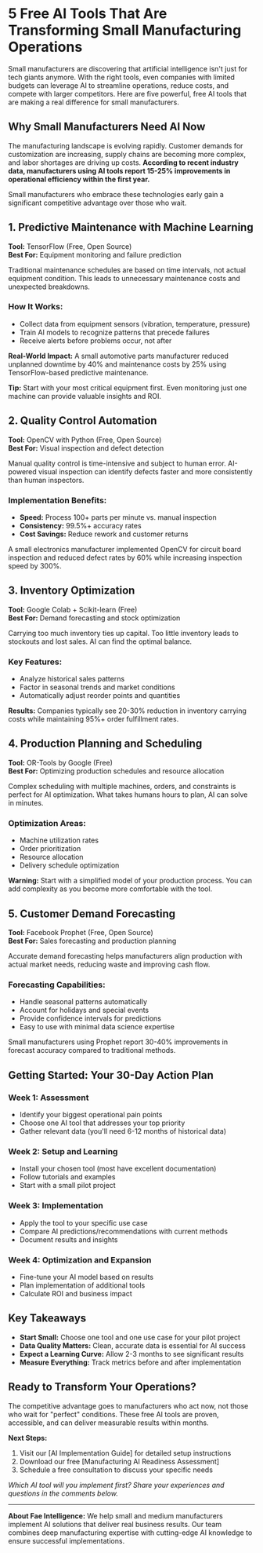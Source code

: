 # 5 Free AI Tools That Are Transforming Small Manufacturing Operations

Small manufacturers are discovering that artificial intelligence isn't just for tech giants anymore. With the right tools, even companies with limited budgets can leverage AI to streamline operations, reduce costs, and compete with larger competitors. Here are five powerful, free AI tools that are making a real difference for small manufacturers.

## Why Small Manufacturers Need AI Now

The manufacturing landscape is evolving rapidly. Customer demands for customization are increasing, supply chains are becoming more complex, and labor shortages are driving up costs. **According to recent industry data, manufacturers using AI tools report 15-25% improvements in operational efficiency within the first year.**

Small manufacturers who embrace these technologies early gain a significant competitive advantage over those who wait.

## 1. Predictive Maintenance with Machine Learning

**Tool:** TensorFlow (Free, Open Source)  
**Best For:** Equipment monitoring and failure prediction

Traditional maintenance schedules are based on time intervals, not actual equipment condition. This leads to unnecessary maintenance costs and unexpected breakdowns.

### How It Works:
* Collect data from equipment sensors (vibration, temperature, pressure)
* Train AI models to recognize patterns that precede failures
* Receive alerts before problems occur, not after

**Real-World Impact:** A small automotive parts manufacturer reduced unplanned downtime by 40% and maintenance costs by 25% using TensorFlow-based predictive maintenance.

**Tip:** Start with your most critical equipment first. Even monitoring just one machine can provide valuable insights and ROI.

## 2. Quality Control Automation

**Tool:** OpenCV with Python (Free, Open Source)  
**Best For:** Visual inspection and defect detection

Manual quality control is time-intensive and subject to human error. AI-powered visual inspection can identify defects faster and more consistently than human inspectors.

### Implementation Benefits:
* **Speed:** Process 100+ parts per minute vs. manual inspection
* **Consistency:** 99.5%+ accuracy rates
* **Cost Savings:** Reduce rework and customer returns

A small electronics manufacturer implemented OpenCV for circuit board inspection and reduced defect rates by 60% while increasing inspection speed by 300%.

## 3. Inventory Optimization

**Tool:** Google Colab + Scikit-learn (Free)  
**Best For:** Demand forecasting and stock optimization

Carrying too much inventory ties up capital. Too little inventory leads to stockouts and lost sales. AI can find the optimal balance.

### Key Features:
* Analyze historical sales patterns
* Factor in seasonal trends and market conditions
* Automatically adjust reorder points and quantities

**Results:** Companies typically see 20-30% reduction in inventory carrying costs while maintaining 95%+ order fulfillment rates.

## 4. Production Planning and Scheduling

**Tool:** OR-Tools by Google (Free)  
**Best For:** Optimizing production schedules and resource allocation

Complex scheduling with multiple machines, orders, and constraints is perfect for AI optimization. What takes humans hours to plan, AI can solve in minutes.

### Optimization Areas:
* Machine utilization rates
* Order prioritization
* Resource allocation
* Delivery schedule optimization

**Warning:** Start with a simplified model of your production process. You can add complexity as you become more comfortable with the tool.

## 5. Customer Demand Forecasting

**Tool:** Facebook Prophet (Free, Open Source)  
**Best For:** Sales forecasting and production planning

Accurate demand forecasting helps manufacturers align production with actual market needs, reducing waste and improving cash flow.

### Forecasting Capabilities:
* Handle seasonal patterns automatically
* Account for holidays and special events
* Provide confidence intervals for predictions
* Easy to use with minimal data science expertise

Small manufacturers using Prophet report 30-40% improvements in forecast accuracy compared to traditional methods.

## Getting Started: Your 30-Day Action Plan

### Week 1: Assessment
- Identify your biggest operational pain points
- Choose one AI tool that addresses your top priority
- Gather relevant data (you'll need 6-12 months of historical data)

### Week 2: Setup and Learning
- Install your chosen tool (most have excellent documentation)
- Follow tutorials and examples
- Start with a small pilot project

### Week 3: Implementation
- Apply the tool to your specific use case
- Compare AI predictions/recommendations with current methods
- Document results and insights

### Week 4: Optimization and Expansion
- Fine-tune your AI model based on results
- Plan implementation of additional tools
- Calculate ROI and business impact

## Key Takeaways

* **Start Small:** Choose one tool and one use case for your pilot project
* **Data Quality Matters:** Clean, accurate data is essential for AI success
* **Expect a Learning Curve:** Allow 2-3 months to see significant results
* **Measure Everything:** Track metrics before and after implementation

## Ready to Transform Your Operations?

The competitive advantage goes to manufacturers who act now, not those who wait for "perfect" conditions. These free AI tools are proven, accessible, and can deliver measurable results within months.

**Next Steps:**
1. Visit our [AI Implementation Guide] for detailed setup instructions
2. Download our free [Manufacturing AI Readiness Assessment]
3. Schedule a free consultation to discuss your specific needs

*Which AI tool will you implement first? Share your experiences and questions in the comments below.*

---

**About Fae Intelligence:** We help small and medium manufacturers implement AI solutions that deliver real business results. Our team combines deep manufacturing expertise with cutting-edge AI knowledge to ensure successful implementations.
